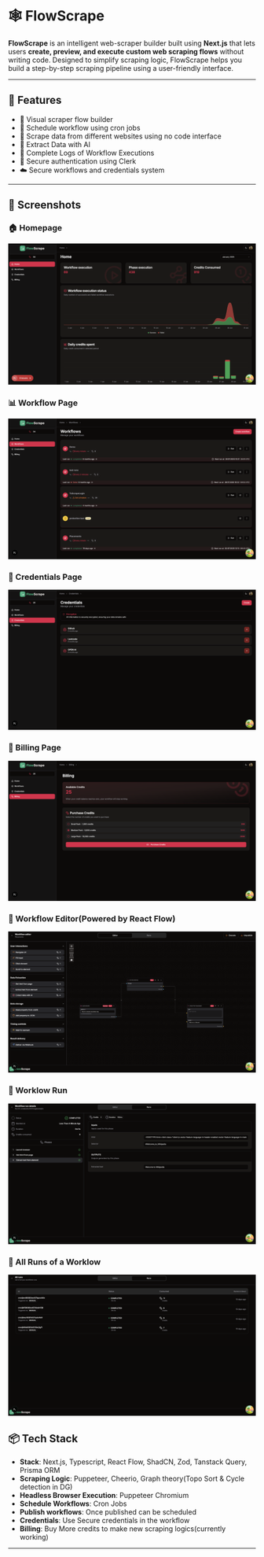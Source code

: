 # 🕸️ FlowScrape

**FlowScrape** is an intelligent web-scraper builder built using **Next.js** that lets users **create, preview, and execute custom web scraping flows** without writing code. Designed to simplify scraping logic, FlowScrape helps you build a step-by-step scraping pipeline using a user-friendly interface.

---

## 🚀 Features

- 🔧 Visual scraper flow builder
- 🔧 Schedule workflow using cron jobs
- 📄 Scrape data from different websites using no code interface
- 💾 Extract Data with AI
- 🧪 Complete Logs of Workflow Executions
- 🔐 Secure authentication using Clerk
- ☁️ Secure workflows and credentials system

---

## 📸 Screenshots

### 🏠 Homepage
![Homepage](./home_.png)

### 📊 Workflow Page
![Dashboard](./workflow_page.png)

### 🎥 Credentials Page
![Credentials Page](./credentials_.png)

### 🪭 Billing Page
![Billing Page](./billing_.png)

### 👀 Workflow Editor(Powered by React Flow)
![Workflow editor](./workflow_editor.png)

### 👟 Worklow Run
![Workflow run](./workflow_run.png)

### 🕺 All Runs of a Worklow 
![Live Class](./all_runs.png)


## 📦 Tech Stack

- **Stack**: Next.js, Typescript, React Flow, ShadCN, Zod, Tanstack Query, Prisma ORM
- **Scraping Logic**: Puppeteer, Cheerio, Graph theory(Topo Sort & Cycle detection in DG)
- **Headless Browser Execution**: Puppeteer Chromium
- **Schedule Workflows**: Cron Jobs
- **Publish workflows**: Once published can be scheduled
- **Credentials**: Use Secure credentials in the workflow
- **Billing**: Buy More credits to make new scraping logics(currently working)

---

